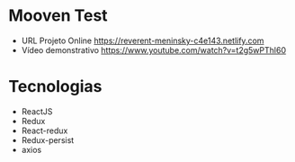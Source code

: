 # Mooven Test
- URL Projeto Online
 https://reverent-meninsky-c4e143.netlify.com
- Vídeo demonstrativo
https://www.youtube.com/watch?v=t2g5wPThl60

# Tecnologias
- ReactJS
- Redux
- React-redux
- Redux-persist
- axios
